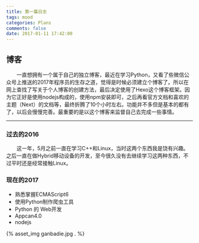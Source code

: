 ```yaml
---
title: 第一篇日志
tags: mood
categories: Plans
comments: false
date: 2017-01-11 17:42:00
---
```



## 博客 ##

　　一直想拥有一个属于自己的独立博客，最近在学习Python，又看了些微信公众号上推送的2017年程序员的生存之道，觉得是时候必须建立个博客了。所以在网上查找了写关于个人博客的创建方法，最后决定使用了Hexo这个博客框架。因为它正好是使用nodejs构成的，使用npm安装即可，之后再看官方文档和喜欢的主题（Next）的文档等，最终折腾了10个小时左右。功能并不多但是基本的都有了，以后会慢慢完善。最重要的是以这个博客来监督自己去完成一些事情。
***

<!-- more -->
### 过去的2016

　　这一年，5月之前一直在学习C++和Linux，当时这两个东西我是饶有兴趣。之后一直在做Hybrid移动设备的开发，至今很久没有去继续学习这两种东西，不过平时还是经常接触Linux。

### 现在的2017
* 熟悉掌握ECMAScript6
* 使用Python制作爬虫工具
* Python 的 Web开发
* Appcan4.0
* nodejs

{% asset_img ganbadie.jpg . %}


